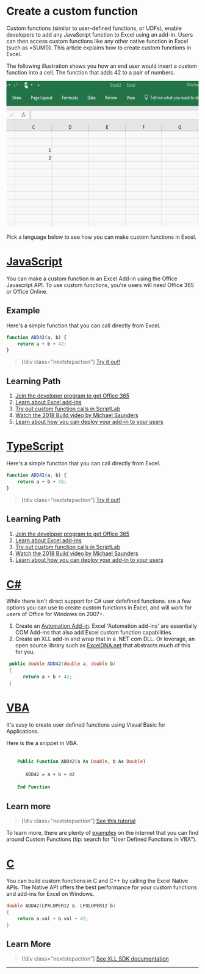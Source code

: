 # Create a custom function

Custom functions (similar to user-defined functions, or UDFs), enable developers to add any JavaScript function to Excel using an add-in. Users can then access custom functions like any other native function in Excel (such as =SUM()). This article explains how to create custom functions in Excel.

The following illustration shows you how an end user would insert a custom function into a cell. The function that adds 42 to a pair of numbers.

<img alt="custom functions" src="https://github.com/OfficeDev/office-js-docs-pr/raw/master/docs/images/custom-function.gif" width="579" height="383" />


Pick a language below to see how you can make custom functions in Excel.

# [JavaScript](#tab/js)

You can make a custom function in an Excel Add-in using the Office Javascript API.  To use custom functions, you're users will need Office 365 or Office Online.

## Example 
Here's a simple function that you can call directly from Excel.

```javascript
function ADD42(a, b) {
    return a + b + 42;
}
```

> [!div class="nextstepaction"]
> [Try it out!](http://dev.office.com)


## Learning Path

1. [Join the developer program to get Office 365](https://aka.ms/o365devprogram)
2. [Learn about Excel add-ins](https://docs.microsoft.com/en-us/office/dev/add-ins/excel/custom-functions-overview)
3. [Try out custom function calls in ScriptLab](https://appsource.microsoft.com/en-us/product/office/WA104380862?tab=Overview)
4. [Watch the 2018 Build video by Michael Saunders](https://channel9.msdn.com/events/Build/2018/BRK2419?term=excel%20)
5. [Learn about how you can deploy your add-in to your users](https://docs.microsoft.com/en-us/office/dev/add-ins/publish/publish)


# [TypeScript](#tab/ts)

Here's a simple function that you can call directly from Excel.

```typescript
function ADD42(a, b) {
    return a + b + 42;
}
```

> [!div class="nextstepaction"]
> [Try it out!](http://dev.office.com)


## Learning Path
1. [Join the developer program to get Office 365](https://aka.ms/o365devprogram)
2. [Learn about Excel add-ins](https://docs.microsoft.com/en-us/office/dev/add-ins/excel/custom-functions-overview)
3. [Try out custom function calls in ScriptLab](https://appsource.microsoft.com/en-us/product/office/WA104380862?tab=Overview)
4. [Watch the 2018 Build video by Michael Saunders](https://channel9.msdn.com/events/Build/2018/BRK2419?term=excel%20)
5. [Learn about how you can deploy your add-in to your users](https://docs.microsoft.com/en-us/office/dev/add-ins/publish/publish)


# [C#](#tab/csharp)

While there isn't direct support for C# user defefined functions. are a few options you can use to create custom functions in Excel, and will work for users of Office for Windows on 2007+.


1. Create an [Automation Add-in](https://support.microsoft.com/en-us/help/291392/excel-com-add-ins-and-automation-add-ins). Excel 'Automation add-ins' are essentially COM Add-ins that also add Excel custom function capabilities. 
2. Create an XLL add-in and wrap that in a .NET com DLL.  Or leverage, an open source library such as [ExcelDNA.net](https://excel-dna.net/) that abstracts much of this for you. 

```csharp
 public double ADD42(double a, double b)
 {
      return a + b + 42; 
 }
```


# [VBA](#tab/vba)

It's easy to create user defined functions using Visual Basic for Applications.  

Here is the a snippet in VBA.

```vb

    Public Function ADD42(a As Double, b As Double)

       ADD42 = a + b + 42    

    End Function

```

## Learn more

> [!div class="nextstepaction"]
> [See this tutorial](https://support.office.com/en-us/article/Create-custom-functions-in-Excel-2F06C10B-3622-40D6-A1B2-B6748AE8231F)

To learn more, there are plenty of [examples](https://support.office.com/en-us/article/Create-custom-functions-in-Excel-2F06C10B-3622-40D6-A1B2-B6748AE8231F) on the internet that you can find around Custom Functions (tip: search for "User Defined Functions in VBA").

# [C](#tab/c)


You can build custom functions in C and C++ by calling the Excel Native APIs. The Native API offers the best performance for your custom functions and add-ins for Excel on Windows.

```c++
double ADD42(LPXLOPER12 a, LPXLOPER12 b)
{   
    return a.val + b.val + 42;
}
```
## Learn More
> [!div class="nextstepaction"]
> [See XLL SDK documentation](https://msdn.microsoft.com/en-us/library/office/bb687883.aspx)



---
